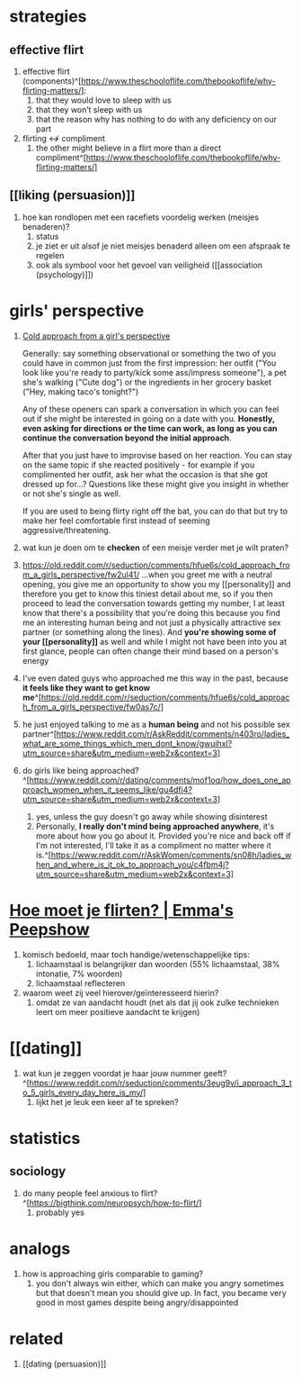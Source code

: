 # strategies
## effective flirt
1. effective flirt (components)^[https://www.theschooloflife.com/thebookoflife/why-flirting-matters/]:
	1. that they would love to sleep with us   
	2. that they won’t sleep with us  
	3. that the reason why has nothing to do with any deficiency on our part
2. flirting ↮ compliment
	1. the other might believe in a flirt more than a direct compliment^[https://www.theschooloflife.com/thebookoflife/why-flirting-matters/]

## [[liking (persuasion)]]
1. hoe kan rondlopen met een racefiets voordelig werken (meisjes benaderen)?
	1. status
	2. je ziet er uit alsof je niet meisjes benaderd alleen om een afspraak te regelen
	3. ook als symbool voor het gevoel van veiligheid ([[association (psychology)]])

# girls' perspective
1. [Cold approach from a girl's perspective](https://old.reddit.com/r/seduction/comments/hfue6s/cold_approach_from_a_girls_perspective/fw0afnm/)
	
	Generally: say something observational or something the two of you could have in common just from the first impression: her outfit ("You look like you're ready to party/kick some ass/impress someone"), a pet she's walking ("Cute dog") or the ingredients in her grocery basket ("Hey, making taco's tonight?")

	Any of these openers can spark a conversation in which you can feel out if she might be interested in going on a date with you. **Honestly, even asking for directions or the time can work, as long as you can continue the conversation beyond the initial approach**.
	
	After that you just have to improvise based on her reaction. You can stay on the same topic if she reacted positively - for example if you complimented her outfit, ask her what the occasion is that she got dressed up for...? Questions like these might give you insight in whether or not she's single as well.

	If you are used to being flirty right off the bat, you can do that but try to make her feel comfortable first instead of seeming aggressive/threatening.
1. wat kun je doen om te **checken** of een meisje verder met je wilt praten?
2. https://old.reddit.com/r/seduction/comments/hfue6s/cold_approach_from_a_girls_perspective/fw2ul41/
	...when you greet me with a neutral opening, you give me an opportunity to show you my [[personality]] and therefore you get to know this tiniest detail about me, so if you then proceed to lead the conversation towards getting my number, I at least know that there's a possibility that you're doing this because you find me an interesting human being and not just a physically attractive sex partner (or something along the lines). And **you're showing some of your [[personality]]** as well and while I might not have been into you at first glance, people can often change their mind based on a person's energy
1. I’ve even dated guys who approached me this way in the past, because **it feels like they want to get know me**^[https://old.reddit.com/r/seduction/comments/hfue6s/cold_approach_from_a_girls_perspective/fw0as7c/]
2. he just enjoyed talking to me as a **human being** and not his possible sex partner^[https://www.reddit.com/r/AskReddit/comments/n403ro/ladies_what_are_some_things_which_men_dont_know/gwuihxl?utm_source=share&utm_medium=web2x&context=3]
3. do girls like being approached?^[https://www.reddit.com/r/dating/comments/mof1oq/how_does_one_approach_women_when_it_seems_like/gu4dfi4?utm_source=share&utm_medium=web2x&context=3]
	1. yes, unless the guy doesn't go away while showing disinterest
	2. Personally, **I really don't mind being approached anywhere**, it's more about how you go about it. Provided you're nice and back off if I'm not interested, I'll take it as a compliment no matter where it is.^[https://www.reddit.com/r/AskWomen/comments/sn08h/ladies_when_and_where_is_it_ok_to_approach_you/c4fbm4j?utm_source=share&utm_medium=web2x&context=3]

# [Hoe moet je flirten? | Emma's Peepshow](https://www.youtube.com/watch?v=Ad75dDEIY4s)
1. komisch bedoeld, maar toch handige/wetenschappelijke tips:
	1. lichaamstaal is belangrijker dan woorden (55% lichaamstaal, 38% intonatie, 7% woorden)
	2. lichaamstaal reflecteren
2. waarom weet zij veel hierover/geïnteresseerd hierin?
	1. omdat ze van aandacht houdt (net als dat jij ook zulke technieken leert om meer positieve aandacht te krijgen)

# [[dating]]
1. wat kun je zeggen voordat je haar jouw nummer geeft?^[https://www.reddit.com/r/seduction/comments/3eug9v/i_approach_3_to_5_girls_every_day_here_is_my/]
	1. lijkt het je leuk een keer af te spreken?

# statistics
## sociology
1. do many people feel anxious to flirt?^[https://bigthink.com/neuropsych/how-to-flirt/]
	1. probably yes

# analogs
1. how is approaching girls comparable to gaming?
	1. you don't always win either, which can make you angry sometimes but that doesn't mean you should give up. In fact, you became very good in most games despite being angry/disappointed

# related
1. [[dating (persuasion)]]